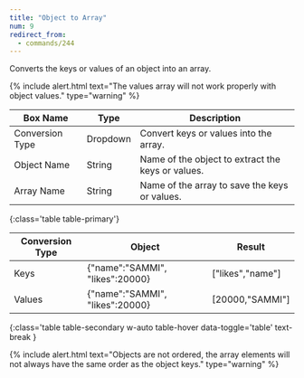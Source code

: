```yaml
---
title: "Object to Array"
num: 9
redirect_from:
  - commands/244
---
```


Converts the keys or values of an object into an array.

{% include alert.html text="The values array will not work properly with object values." type="warning" %}

| Box Name | Type | Description |
|-------|--------|--------
|Conversion Type	| Dropdown | Convert keys or values into the array.
|Object Name	| String | Name of the object to extract the keys or values.
|Array Name	| String | Name of the array to save the keys or values.
{:class='table table-primary'}

| Conversion Type | Object | Result | 
|-------|--------|--------
|Keys| {"name":"SAMMI", "likes":20000} | ["likes","name"]
|Values| {"name":"SAMMI", "likes":20000} | [20000,"SAMMI"]
{:class='table table-secondary w-auto table-hover data-toggle='table' text-break }

{% include alert.html text="Objects are not ordered, the array elements will not always have the same order as the object keys." type="warning" %}
